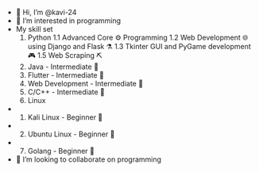 - 👋 Hi, I’m @kavi-24
- 👀 I’m interested in programming
- My skill set
  1. Python
    1.1 Advanced Core ⚙️ Programming 
    1.2 Web Development 🌐 using Django and Flask ⚗️
    1.3 Tkinter GUI and PyGame development 🎮
    1.5 Web Scraping ⛏️
  2. Java - Intermediate 🤹
  3. Flutter - Intermediate 🤹
  4. Web Development - Intermediate 🤹
  5. C/C++ - Intermediate 🤹
  6. Linux
-   1. Kali Linux - Beginner 👶
-   2. Ubuntu Linux - Beginner 👶
- 7. Golang - Beginner 👶
- 💞️ I’m looking to collaborate on programming


<!---
kavi-24/kavi-24 is a ✨ special ✨ repository because its `README.md` (this file) appears on your GitHub profile.
You can click the Preview link to take a look at your changes.
--->
